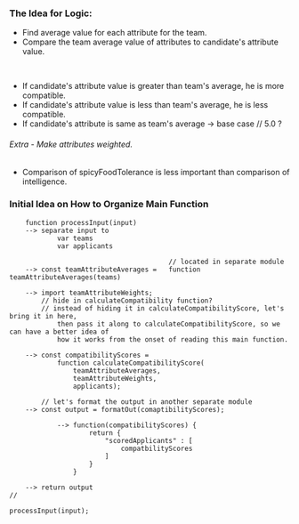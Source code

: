 ### The Idea for Logic:
- Find average value for each attribute for the team.
- Compare the team average value of attributes to candidate's attribute value.

<br/>

- If candidate's attribute value is greater than team's average, he is more compatible.
- If candidate's attribute value is less than team's average, he is less compatible.
- If candidate's attribute is same as team's average -> base case // 5.0 ?

###### Extra - Make attributes weighted.
- Comparison of spicyFoodTolerance is less important than comparison of intelligence.




### Initial Idea on How to Organize Main Function

```
    function processInput(input)
    --> separate input to
            var teams
            var applicants

                                        // located in separate module
    --> const teamAttributeAverages =   function teamAttributeAverages(teams)

    --> import teamAttributeWeights;    
        // hide in calculateCompatibility function? 
        // instead of hiding it in calculateCompatibilityScore, let's bring it in here,
            then pass it along to calculateCompatibilityScore, so we can have a better idea of 
            how it works from the onset of reading this main function.

    --> const compatibilityScores = 
            function calculateCompatibilityScore(
                teamAttributeAverages,
                teamAttributeWeights,
                applicants);

        // let's format the output in another separate module
    --> const output = formatOut(comaptibilityScores); 
    
            --> function(compatibilityScores) {
                    return {
                        "scoredApplicants" : [
                            compatbilityScores
                        ]
                    }
                }

    --> return output
//

processInput(input);
```
